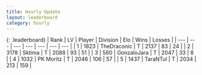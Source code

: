 ```yaml
---
title: Hourly Update
layout: leaderboard
category: hourly
---
```


{: .leaderboard}
| Rank | LV | Player | Division | Elo | Wins | Losses |
| --- | --- | --- | --- | --- | --- | --- |
| <span data-change="0">1</span> | 1823 | <span title="ID: 544310">TheDraconic</span> | T | <span data-change="4">2137</span> | <span data-change="1">83</span> | <span data-change="0">24</span> |
| <span data-change="0">2</span> | 3178 | <span title="ID: 353063">Sktima</span> | T | <span data-change="-14">2088</span> | <span data-change="0">93</span> | <span data-change="1">51</span> |
| <span data-change="0">3</span> | 560 | <span title="ID: 650626">GonzaloJara</span> | T | <span data-change="0">2047</span> | <span data-change="2">33</span> | <span data-change="1">8</span> |
| <span data-change="0">4</span> | 1032 | <span title="ID: 427478">PK Moritz</span> | T | <span data-change="0">2046</span> | <span data-change="0">106</span> | <span data-change="0">57</span> |
| <span data-change="0">5</span> | 1437 | <span title="ID: 285323">TaraNTul</span> | T | <span data-change="0">2034</span> | <span data-change="0">213</span> | <span data-change="0">159</span> |